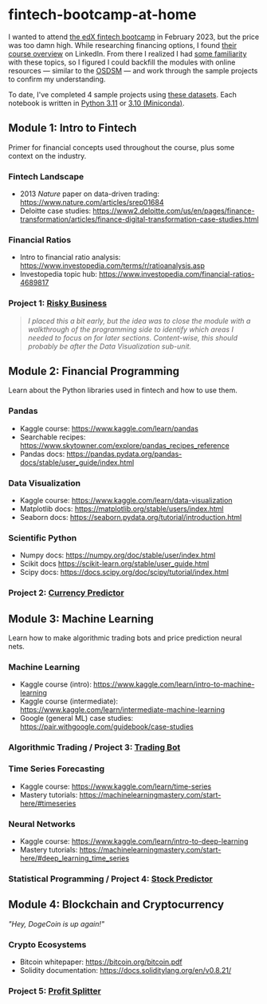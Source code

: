 # fintech-bootcamp-at-home
I wanted to attend [the edX fintech bootcamp](https://www.edx.org/boot-camps/fintech) in February 2023, but the price was too damn high. While researching financing options, I found [their course overview](./Rice%20Fintech%20Bootcamp%20Curriculum%20Overview%202020-2021.pdf) on LinkedIn. From there I realized I had [some familiarity](https://github.com/whitgroves/data-science-intensive) with these topics, so I figured I could backfill the modules with online resources — similar to the [OSDSM](https://github.com/datasciencemasters/go#the-open-source-data-science-masters) — and work through the sample projects to confirm my understanding.

To date, I've completed 4 sample projects using [these datasets](./data/README.md). Each notebook is written in [Python 3.11](https://www.python.org/downloads/) or [3.10 (Miniconda)](https://docs.conda.io/en/latest/miniconda-other-installer-links.html).

## Module 1: Intro to Fintech
Primer for financial concepts used throughout the course, plus some context on the industry. 

### Fintech Landscape
- 2013 *Nature* paper on data-driven trading: https://www.nature.com/articles/srep01684
- Deloitte case studies: https://www2.deloitte.com/us/en/pages/finance-transformation/articles/finance-digital-transformation-case-studies.html

### Financial Ratios
- Intro to financial ratio analysis: https://www.investopedia.com/terms/r/ratioanalysis.asp
- Investopedia topic hub: https://www.investopedia.com/financial-ratios-4689817

### Project 1: [Risky Business](./project-1-risky-business.ipynb)
>*I placed this a bit early, but the idea was to close the module with a walkthrough of the programming side to identify which areas I needed to focus on for later sections. Content-wise, this should probably be after the Data Visualization sub-unit.*

## Module 2: Financial Programming
Learn about the Python libraries used in fintech and how to use them.

### Pandas
- Kaggle course: https://www.kaggle.com/learn/pandas
- Searchable recipes: https://www.skytowner.com/explore/pandas_recipes_reference
- Pandas docs: https://pandas.pydata.org/pandas-docs/stable/user_guide/index.html

### Data Visualization
- Kaggle course: https://www.kaggle.com/learn/data-visualization
- Matplotlib docs: https://matplotlib.org/stable/users/index.html
- Seaborn docs: https://seaborn.pydata.org/tutorial/introduction.html

### Scientific Python
- Numpy docs: https://numpy.org/doc/stable/user/index.html
- Scikit docs https://scikit-learn.org/stable/user_guide.html
- Scipy docs: https://docs.scipy.org/doc/scipy/tutorial/index.html

### Project 2: [Currency Predictor](./project-2-currency-predictor.ipynb)

## Module 3: Machine Learning
Learn how to make algorithmic trading bots and price prediction neural nets.

### Machine Learning
- Kaggle course (intro): https://www.kaggle.com/learn/intro-to-machine-learning
- Kaggle course (intermediate): https://www.kaggle.com/learn/intermediate-machine-learning
- Google (general ML) case studies: https://pair.withgoogle.com/guidebook/case-studies

### Algorithmic Trading / Project 3: [Trading Bot](./project-3-trading-bot.ipynb)

### Time Series Forecasting
- Kaggle course: https://www.kaggle.com/learn/time-series
- Mastery tutorials: https://machinelearningmastery.com/start-here/#timeseries

### Neural Networks
- Kaggle course: https://www.kaggle.com/learn/intro-to-deep-learning
- Mastery tutorials: https://machinelearningmastery.com/start-here/#deep_learning_time_series

### Statistical Programming / Project 4: [Stock Predictor](./project-4-stock-predictor.ipynb)

## Module 4: Blockchain and Cryptocurrency
*"Hey, DogeCoin is up again!"*

### Crypto Ecosystems
- Bitcoin whitepaper: https://bitcoin.org/bitcoin.pdf
- Solidity documentation: https://docs.soliditylang.org/en/v0.8.21/

### Project 5: [Profit Splitter](./project-5-profit-splitter/README.md)